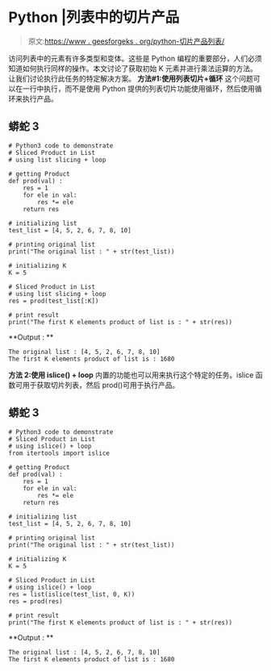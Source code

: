 # Python |列表中的切片产品

> 原文:[https://www . geesforgeks . org/python-切片产品列表/](https://www.geeksforgeeks.org/python-sliced-product-in-list/)

访问列表中的元素有许多类型和变体。这些是 Python 编程的重要部分，人们必须知道如何执行同样的操作。本文讨论了获取初始 K 元素并进行乘法运算的方法。让我们讨论执行此任务的特定解决方案。
**方法#1:使用列表切片+循环**
这个问题可以在一行中执行，而不是使用 Python 提供的列表切片功能使用循环，然后使用循环来执行产品。

## 蟒蛇 3

```
# Python3 code to demonstrate
# Sliced Product in List
# using list slicing + loop

# getting Product
def prod(val) :
    res = 1
    for ele in val:
        res *= ele
    return res

# initializing list
test_list = [4, 5, 2, 6, 7, 8, 10]

# printing original list
print("The original list : " + str(test_list))

# initializing K
K = 5

# Sliced Product in List
# using list slicing + loop
res = prod(test_list[:K])

# print result
print("The first K elements product of list is : " + str(res))
```

**Output : **

```
The original list : [4, 5, 2, 6, 7, 8, 10]
The first K elements product of list is : 1680
```

**方法 2:使用 islice() + loop**
内置的功能也可以用来执行这个特定的任务。islice 函数可用于获取切片列表，然后 prod()可用于执行产品。

## 蟒蛇 3

```
# Python3 code to demonstrate
# Sliced Product in List
# using islice() + loop
from itertools import islice

# getting Product
def prod(val) :
    res = 1
    for ele in val:
        res *= ele
    return res

# initializing list
test_list = [4, 5, 2, 6, 7, 8, 10]

# printing original list
print("The original list : " + str(test_list))

# initializing K
K = 5

# Sliced Product in List
# using islice() + loop
res = list(islice(test_list, 0, K))
res = prod(res)

# print result
print("The first K elements product of list is : " + str(res))
```

**Output : **

```
The original list : [4, 5, 2, 6, 7, 8, 10]
The first K elements product of list is : 1680
```